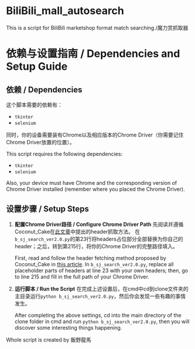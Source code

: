 # BiliBili_mall_autosearch
This is a script for BiliBili marketshop format match searching./魔力赏抓取器

# 依赖与设置指南 / Dependencies and Setup Guide

## 依赖 / Dependencies
这个脚本需要的依赖有：
- `tkinter`
- `selenium`

同时，你的设备需要装有Chrome以及相应版本的Chrome Driver（你需要记住Chrome Driver放置的位置）。

This script requires the following dependencies:
- `tkinter`
- `selenium`

Also, your device must have Chrome and the corresponding version of Chrome Driver installed (remember where you placed the Chrome Driver).

## 设置步骤 / Setup Steps
1. **配置Chrome Driver路径 / Configure Chrome Driver Path**
   先阅读并遵循Coconut_Cake在[此文章](https://blog.csdn.net/Asimoedeus/article/details/134785699)中提出的header抓取方法。
   在`b_sj_search_ver2.0.py`的第23行将headers占位部分全部替换为你自己的header；之后，转到第215行，将你的Chrome Driver的完整路径填入。

   First, read and follow the header fetching method proposed by Coconut_Cake in [this article](https://blog.csdn.net/Asimoedeus/article/details/134785699).
   In `b_sj_search_ver2.0.py`, replace all placeholder parts of headers at line 23 with your own headers; then, go to line 215 and fill in the full path of your Chrome Driver.

2. **运行脚本 / Run the Script**
   在完成上述设置后，在cmd中cd到clone文件夹的主目录运行`python b_sj_search_ver2.0.py`，然后你会发现一些有趣的事情发生。

   After completing the above settings, cd into the main directory of the clone folder in cmd and run `python b_sj_search_ver2.0.py`, then you will discover some interesting things happening.


Whole script is created by 飯野龍馬
